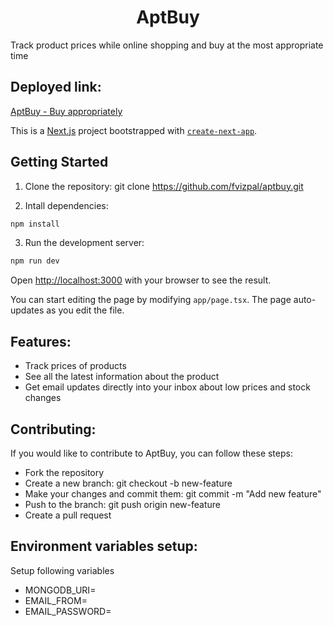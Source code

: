 <h1 align="center">AptBuy</h1>
<p align="center">
</p>
Track product prices while online shopping and buy at the most appropriate time


## Deployed link:
  <a href="https://aptbuy.vercel.app/">AptBuy - Buy appropriately</a>

This is a [Next.js](https://nextjs.org/) project bootstrapped with [`create-next-app`](https://github.com/vercel/next.js/tree/canary/packages/create-next-app).

## Getting Started

1. Clone the repository: git clone https://github.com/fvizpal/aptbuy.git

2. Intall dependencies: 
```bash
npm install
```

3. Run the development server:
```bash
npm run dev
```

Open [http://localhost:3000](http://localhost:3000) with your browser to see the result.

You can start editing the page by modifying `app/page.tsx`. The page auto-updates as you edit the file.


## Features:
- Track prices of products
- See all the latest information about the product
- Get email updates directly into your inbox about low prices and stock changes
  
## Contributing: 
If you would like to contribute to AptBuy, you can follow these steps:

* Fork the repository
* Create a new branch: git checkout -b new-feature
* Make your changes and commit them: git commit -m "Add new feature"
* Push to the branch: git push origin new-feature
* Create a pull request

## Environment variables setup:
Setup following variables
* MONGODB_URI=
* EMAIL_FROM=
* EMAIL_PASSWORD=
